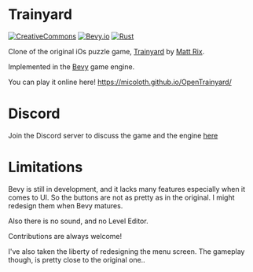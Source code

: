 

# Trainyard

[![CreativeCommons](https://img.shields.io/github/license/micoloth/opentrainyard)](https://github.com/micoloth/OpenTrainyard/#license)
[![Bevy.io](https://img.shields.io/crates/v/bevy.svg)](https://crates.io/crates/bevy)
[![Rust](https://github.com/bevyengine/bevy/workflows/CI/badge.svg)](https://github.com/micoloth/OpenTrainyard/actions)


Clone of the original iOs puzzle game, [Trainyard](https://trainyard.ca/) by [Matt Rix](https://twitter.com/MattRix).

Implemented in the [Bevy](https://bevyengine.org/) game engine.

You can play it online here! https://micoloth.github.io/OpenTrainyard/


# Discord

Join the Discord server to discuss the game and the engine [here](https://discord.gg/umnMwFdA) 


# Limitations

Bevy is still in development, and it lacks many features especially when it comes to UI. So the buttons are not as pretty as in the original. I might redesign them when Bevy matures.

Also there is no sound, and no Level Editor.

Contributions are always welcome!

I've also taken the liberty of redesigning the menu screen. The gameplay though, is pretty close to the original one..
